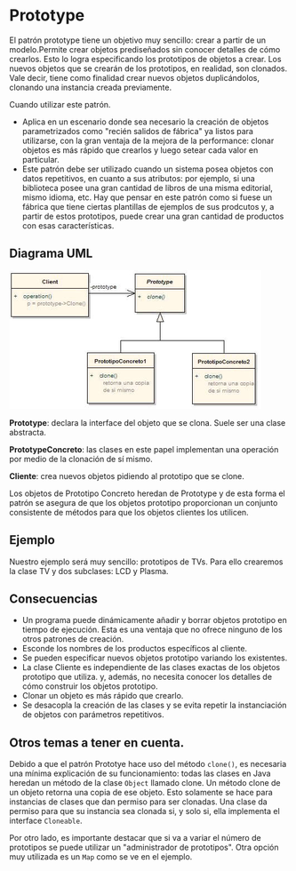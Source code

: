 # Prototype

El patrón prototype tiene un objetivo muy sencillo: crear a partir de un modelo.Permite crear objetos prediseñados sin conocer detalles de cómo crearlos. Esto lo logra especificando los prototipos de objetos a crear. Los nuevos objetos que se crearán de los prototipos, en realidad, son clonados. Vale decir, tiene como finalidad crear nuevos objetos duplicándolos, clonando una instancia creada previamente.

Cuando utilizar este patrón.

- Aplica en un escenario donde sea necesario la creación de objetos parametrizados como "recién salidos de fábrica" ya listos para utilizarse, con la gran ventaja de la mejora de la performance: clonar objetos es más rápido que crearlos y luego setear cada valor en particular.
- Este patrón debe ser utilizado cuando un sistema posea objetos con datos repetitivos, en cuanto a sus atributos: por ejemplo, si una biblioteca posee una gran cantidad de libros de una misma editorial, mismo idioma, etc. Hay que pensar en este patrón como si fuese un fábrica que tiene ciertas plantillas de ejemplos de sus prodcutos y, a partir de estos prototipos, puede crear una gran cantidad de productos con esas características.

## Diagrama UML

![prototype](/images/prototype.jpg)

**Prototype**: declara la interface del objeto que se clona. Suele ser una clase abstracta.

**PrototypeConcreto**: las clases en este papel implementan una operación por medio de la clonación de sí mismo.

**Cliente**: crea nuevos objetos pidiendo al prototipo que se clone.

Los objetos de Prototipo Concreto heredan de Prototype y de esta forma el patrón se asegura de que los objetos prototipo proporcionan un conjunto consistente de métodos para que los objetos clientes los utilicen.

## Ejemplo

Nuestro ejemplo será muy sencillo: prototipos de TVs. Para ello crearemos la clase TV y dos subclases: LCD y Plasma.

## Consecuencias

- Un programa puede dinámicamente añadir y borrar objetos prototipo en tiempo de ejecución. Esta es una ventaja que no ofrece ninguno de los otros patrones de creación.
- Esconde los nombres de los productos específicos al cliente.
- Se pueden especificar nuevos objetos prototipo variando los existentes.
- La clase Cliente es independiente de las clases exactas de los objetos prototipo que utiliza. y, además, no necesita conocer los detalles de cómo construir los objetos prototipo.
- Clonar un objeto es más rápido que crearlo.
- Se desacopla la creación de las clases y se evita repetir la instanciación de objetos con parámetros repetitivos.

## Otros temas a tener en cuenta.

Debido a que el patrón Prototye hace uso del método `clone()`, es necesaria una mínima explicación de su funcionamiento: todas las clases en Java heredan un método de la clase `Object` llamado clone. Un método clone de un objeto retorna una copia de ese objeto. Esto solamente se hace para instancias de clases que dan permiso para ser clonadas. Una clase da permiso para que su instancia sea clonada si, y solo si, ella implementa el interface `Cloneable`.

Por otro lado, es importante destacar que si va a variar el número de prototipos se puede utilizar un "administrador de prototipos". Otra opción muy utilizada es un `Map` como se ve en el ejemplo.